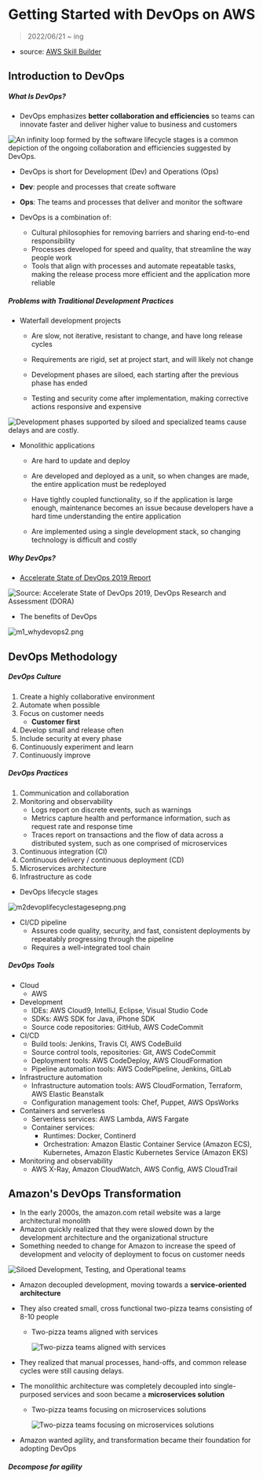 # Getting Started with DevOps on AWS

> 2022/06/21 ~ ing

- source: [AWS Skill Builder](https://explore.skillbuilder.aws/learn/course/2000/play/41907/getting-started-with-devops-on-aws;lp=85)



## Introduction to DevOps

##### What Is DevOps?

- DevOps emphasizes **better collaboration and efficiencies** so teams can innovate faster and deliver higher value to business and customers



![An infinity loop formed by the software lifecycle stages is a common depiction of the ongoing collaboration and efficiencies suggested by DevOps.](https://assets.skillbuilder.aws/files/a/w/aws_prod1_docebosaas_com/1655827200/B4TTCa1aVTfAZDnVr5mS9Q/tincan/674187_1645473379_p1fsetlfoloo1rhbas410e1pe9o_zip/assets/fWsC1cyKiH4aaLvB_CYv4rrnC2UUazpsm.png)



- DevOps is short for Development (Dev) and Operations (Ops)
- **Dev**: people and processes that create software

- **Ops**: The teams and processes that deliver and monitor the software

- DevOps is a combination of:
  - Cultural philosophies for removing barriers and sharing end-to-end responsibility
  - Processes developed for speed and quality, that streamline the way people work
  - Tools that align with processes and automate repeatable tasks, making the release process more efficient and the application more reliable



##### Problems with Traditional Development Practices

- Waterfall development projects

  - Are slow, not iterative, resistant to change, and have long release cycles

  - Requirements are rigid, set at project start, and will likely not change

  - Development phases are siloed, each starting after the previous phase has ended

  - Testing and security come after implementation, making corrective actions responsive and expensive

 

![Development phases supported by siloed and specialized teams cause delays and are costly.](https://assets.skillbuilder.aws/files/a/w/aws_prod1_docebosaas_com/1655827200/B4TTCa1aVTfAZDnVr5mS9Q/tincan/674187_1645473379_p1fsetlfoloo1rhbas410e1pe9o_zip/assets/j_Nv_xAfixC0CuJA_Y2nQWshkYs7a7SSU.png)



- Monolithic applications

  - Are hard to update and deploy

  - Are developed and deployed as a unit, so when changes are made, the entire application must be redeployed

  - Have tightly coupled functionality, so if the application is large enough, maintenance becomes an issue because developers have a hard time understanding the entire application

  - Are implemented using a single development stack, so changing technology is difficult and costly



##### Why DevOps?

- [Accelerate State of DevOps 2019 Report](https://services.google.com/fh/files/misc/state-of-devops-2019.pdf)

![Source: Accelerate State of DevOps 2019, DevOps Research and Assessment (DORA)](https://assets.skillbuilder.aws/files/a/w/aws_prod1_docebosaas_com/1655827200/B4TTCa1aVTfAZDnVr5mS9Q/tincan/674187_1645473379_p1fsetlfoloo1rhbas410e1pe9o_zip/assets/Yk-qXajQSpITY_9H_jNMjFOR-QD6vD_Rv.png)



- The benefits of DevOps

![m1_whydevops2.png](https://assets.skillbuilder.aws/files/a/w/aws_prod1_docebosaas_com/1655827200/B4TTCa1aVTfAZDnVr5mS9Q/tincan/674187_1645473379_p1fsetlfoloo1rhbas410e1pe9o_zip/assets/Ksws8--SZ09uws65_VqktCOya5QHnGAky.png)



## DevOps Methodology

##### DevOps Culture

1. Create a highly collaborative environment
2. Automate when possible
3. Focus on customer needs
   - **Customer first**
4. Develop small and release often
5. Include security at every phase
6. Continuously experiment and learn
7. Continuously improve



##### DevOps Practices

1. Communication and collaboration
2. Monitoring and observability
   - Logs report on discrete events, such as warnings
   - Metrics capture health and performance information, such as request rate and response time
   - Traces report on transactions and the flow of data across a distributed system, such as one comprised of microservices
3. Continuous integration (CI)
4. Continuous delivery / continuous deployment (CD)
5. Microservices architecture
6. Infrastructure as code



- DevOps lifecycle stages

![m2devoplifecyclestagesepng.png](https://assets.skillbuilder.aws/files/a/w/aws_prod1_docebosaas_com/1655827200/B4TTCa1aVTfAZDnVr5mS9Q/tincan/674187_1645473379_p1fsetlfoloo1rhbas410e1pe9o_zip/assets/OuvWgnqgR3sPM_k2_YbZDu2_Tf8JnkJqp.png)



- CI/CD pipeline
  - Assures code quality, security, and fast, consistent deployments by repeatably progressing through the pipeline
  - Requires a well-integrated tool chain



##### DevOps Tools

- Cloud
  - AWS
- Development
  - IDEs: AWS Cloud9, IntelliJ, Eclipse, Visual Studio Code
  - SDKs: AWS SDK for Java, iPhone SDK
  - Source code repositories: GitHub, AWS CodeCommit
- CI/CD
  - Build tools: Jenkins, Travis CI, AWS CodeBuild
  - Source control tools, repositories: Git, AWS CodeCommit
  - Deployment tools: AWS CodeDeploy, AWS CloudFormation
  - Pipeline automation tools: AWS CodePipeline, Jenkins, GitLab
- Infrastructure automation
  - Infrastructure automation tools: AWS CloudFormation, Terraform, AWS Elastic Beanstalk
  - Configuration management tools: Chef, Puppet, AWS OpsWorks
- Containers and serverless
  - Serverless services: AWS Lambda, AWS Fargate
  - Container services:
    - Runtimes: Docker, Continerd
    - Orchestration: Amazon Elastic Container Service (Amazon ECS), Kubernetes, Amazon Elastic Kubernetes Service (Amazon EKS)
- Monitoring and observability
  - AWS X-Ray, Amazon CloudWatch, AWS Config, AWS CloudTrail



## Amazon's DevOps Transformation

- In the early 2000s, the amazon.com retail website was a large architectural monolith
- Amazon quickly realized that they were slowed down by the development architecture and the organizational structure
- Something needed to change for Amazon to increase the speed of development and velocity of deployment to focus on customer needs

![ Siloed Development, Testing, and Operational teams](https://assets.skillbuilder.aws/files/a/w/aws_prod1_docebosaas_com/1656072000/i9XlJtgBw-huDjMwIBxq_Q/tincan/674187_1645473379_p1fsetlfoloo1rhbas410e1pe9o_zip/assets/m00bf1BauwYKsygK_AhXvJlLCp7wVjjID.png)



- Amazon decoupled development, moving towards a **service-oriented architecture**

- They also created small, cross functional two-pizza teams consisting of 8-10 people

  - Two-pizza teams aligned with services

    ![Two-pizza teams aligned with services](https://assets.skillbuilder.aws/files/a/w/aws_prod1_docebosaas_com/1656072000/i9XlJtgBw-huDjMwIBxq_Q/tincan/674187_1645473379_p1fsetlfoloo1rhbas410e1pe9o_zip/assets/xZxru9OgOByqiHRv_VB11OutPVbIfTI9d.png)

- They realized that manual processes, hand-offs, and common release cycles were still causing delays. 

- The monolithic architecture was completely decoupled into single-purposed services and soon became a **microservices solution**

  - Two-pizza teams focusing on microservices solutions

    ![Two-pizza teams focusing on microservices solutions](https://assets.skillbuilder.aws/files/a/w/aws_prod1_docebosaas_com/1656072000/i9XlJtgBw-huDjMwIBxq_Q/tincan/674187_1645473379_p1fsetlfoloo1rhbas410e1pe9o_zip/assets/XKAjwmXmY0s2Ju4n_1FuJvRWxj9jK-r0N.png)



- Amazon wanted agility, and transformation became their foundation for adopting DevOps



##### Decompose for agility
